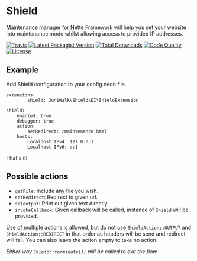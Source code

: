 Shield
============
Maintenance manager for Nette Framework will help you set your website into maintenance mode whilst allowing access to provided IP addresses.

[![Travis](https://img.shields.io/travis/juniwalk/shield.svg?style=flat-square)](https://travis-ci.org/juniwalk/shield)
[![Latest Packagist Version](https://img.shields.io/packagist/v/juniwalk/shield.svg?style=flat-square)](https://packagist.org/packages/juniwalk/shield)
[![Total Donwloads](https://img.shields.io/packagist/dt/juniwalk/shield.svg?style=flat-square)](https://packagist.org/packages/juniwalk/shield)
[![Code Quality](https://img.shields.io/scrutinizer/g/juniwalk/shield.svg?style=flat-square)](https://scrutinizer-ci.com/g/juniwalk/shield/)
[![License](https://img.shields.io/packagist/l/juniwalk/shield.svg?style=flat-square)](https://mit-license.org)

Example
-------
Add Shield configuration to your config.neon file.

```neon
extensions:
        shield: JuniWalk\Shield\DI\ShieldExtension

shield:
    enabled: true
    debugger: true
    action:
        setRedirect: /maintenance.html
    hosts:
        Localhost IPv4: 127.0.0.1
        Localhost IPv6: ::1
```

That's it!

Possible actions
-------
- `getFile`: Include any file you wish.
- `setRedirect`: Redirect to given url.
- `setoutput`: Print out given text directly.
- `invokeCallback`: Given callback will be called, instance of `Shield` will be provided.

Use of multiple actions is allowed, but do not use `ShieldAction::OUTPUT` and `ShieldAction::REDIRECT` in that order as headers will be send and redirect will fail. You can also leave the action empty to take no action.

*Either way `Shield::terminate();` will be called to exit the flow.*
